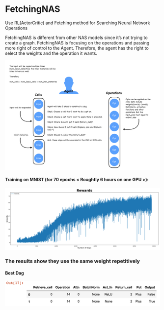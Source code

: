 # FetchingNAS
Use RL(ActorCritic) and Fetching method for Searching Neural Network Operations

FetchingNAS is different from other NAS models since it’s not trying to create a graph. FetchingNAS is focusing on the operations and passing more right of control to the Agent. Therefore, the agent has the right to select the weights and the operation it wants.

![](https://github.com/ChihchengHsieh/FetchingNAS/blob/master/imgs/FetchingSteps.png?raw=true)

#### Training on MNIST (for 70 epochs < Roughtly 6 hours on one GPU >):

![](https://github.com/ChihchengHsieh/FetchingNAS/blob/master/imgs/Train_Hist_Rewards.png?raw=true)


### The results show they use the same weight repetitively
#### Best Dag

![](https://github.com/ChihchengHsieh/FetchingNAS/blob/master/imgs/Best%20dags.png?raw=true)


